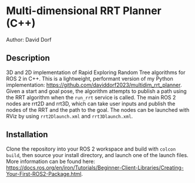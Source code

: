 # Multi-dimensional RRT Planner (C++)
Author: David Dorf

## Description
3D and 2D implementation of Rapid Exploring Random Tree algorithms for ROS 2 in C++. This is a lightweight, performant version of my Python implementation: https://github.com/daviddorf2023/multidim_rrt_planner. Given a start and goal pose, the algorithm attempts to publish a path using the RRT algorithm when the `run_rrt` service is called. The main ROS 2 nodes are rrt2D and rrt3D, which can take user inputs and publish the nodes of the RRT and the path to the goal. The nodes can be launched with RViz by using `rrt2Dlaunch.xml` and `rrt3Dlaunch.xml`.

## Installation
Clone the repository into your ROS 2 workspace and build with `colcon build`, then source your install directory, and launch one of the launch files. More information can be found here: https://docs.ros.org/en/iron/Tutorials/Beginner-Client-Libraries/Creating-Your-First-ROS2-Package.html.
